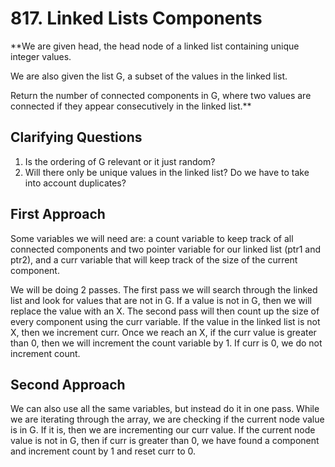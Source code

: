 # 817. Linked Lists Components #

**We are given head, the head node of a linked list containing unique integer values.

We are also given the list G, a subset of the values in the linked list.

Return the number of connected components in G, where two values are connected if they appear consecutively in the linked list.**

## Clarifying Questions ##

1. Is the ordering of G relevant or it just random?
2. Will there only be unique values in the linked list? Do we have to take into account duplicates?

## First Approach ##

Some variables we will need are: a count variable to keep track of all connected components and two pointer variable for our linked list (ptr1 and ptr2), and a curr variable that will keep track of the size of the current component.

We will be doing 2 passes. The first pass we will search through the linked list and look for values that are not in G. If a value is not in G, then we will replace the value with an X. The second pass will then count up the size of every component using the curr variable. If the value in the linked list is not X, then we increment curr. Once we reach an X, if the curr value is greater than 0, then we will increment the count variable by 1. If curr is 0, we do not increment count.

## Second Approach ##

We can also use all the same variables, but instead do it in one pass. While we are iterating through the array, we are checking if the current node value is in G. If it is, then we are incrementing our curr value. If the current node value is not in G, then if curr is greater than 0, we have found a component and increment count by 1 and reset curr to 0. 

